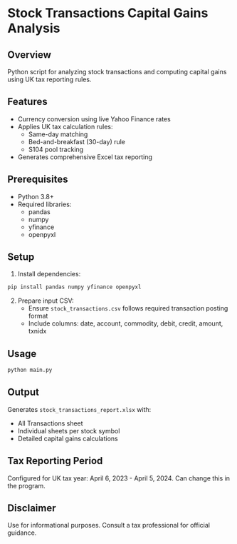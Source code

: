 # Stock Transactions Capital Gains Analysis

## Overview
Python script for analyzing stock transactions and computing capital gains using UK tax reporting rules.

## Features
- Currency conversion using live Yahoo Finance rates
- Applies UK tax calculation rules:
  - Same-day matching
  - Bed-and-breakfast (30-day) rule
  - S104 pool tracking
- Generates comprehensive Excel tax reporting

## Prerequisites
- Python 3.8+
- Required libraries:
  - pandas
  - numpy
  - yfinance
  - openpyxl

## Setup
1. Install dependencies:
```bash
pip install pandas numpy yfinance openpyxl
```

2. Prepare input CSV:
   - Ensure `stock_transactions.csv` follows required transaction posting format
   - Include columns: date, account, commodity, debit, credit, amount, txnidx

## Usage
```bash
python main.py
```

## Output
Generates `stock_transactions_report.xlsx` with:
- All Transactions sheet
- Individual sheets per stock symbol
- Detailed capital gains calculations

## Tax Reporting Period
Configured for UK tax year: April 6, 2023 - April 5, 2024.
Can change this in the program.

## Disclaimer
Use for informational purposes. Consult a tax professional for official guidance.
